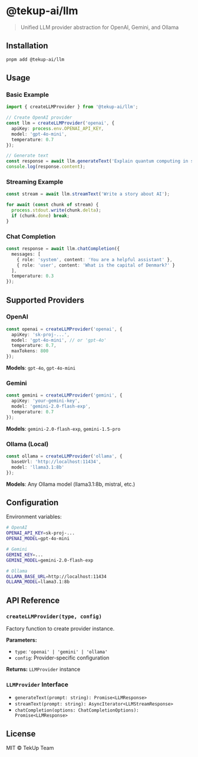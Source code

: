 # @tekup-ai/llm

> Unified LLM provider abstraction for OpenAI, Gemini, and Ollama

## Installation

```bash
pnpm add @tekup-ai/llm
```

## Usage

### Basic Example

```typescript
import { createLLMProvider } from '@tekup-ai/llm';

// Create OpenAI provider
const llm = createLLMProvider('openai', {
  apiKey: process.env.OPENAI_API_KEY,
  model: 'gpt-4o-mini',
  temperature: 0.7
});

// Generate text
const response = await llm.generateText('Explain quantum computing in simple terms');
console.log(response.content);
```

### Streaming Example

```typescript
const stream = await llm.streamText('Write a story about AI');

for await (const chunk of stream) {
  process.stdout.write(chunk.delta);
  if (chunk.done) break;
}
```

### Chat Completion

```typescript
const response = await llm.chatCompletion({
  messages: [
    { role: 'system', content: 'You are a helpful assistant' },
    { role: 'user', content: 'What is the capital of Denmark?' }
  ],
  temperature: 0.3
});
```

## Supported Providers

### OpenAI

```typescript
const openai = createLLMProvider('openai', {
  apiKey: 'sk-proj-...',
  model: 'gpt-4o-mini', // or 'gpt-4o'
  temperature: 0.7,
  maxTokens: 800
});
```

**Models**: `gpt-4o`, `gpt-4o-mini`

### Gemini

```typescript
const gemini = createLLMProvider('gemini', {
  apiKey: 'your-gemini-key',
  model: 'gemini-2.0-flash-exp',
  temperature: 0.7
});
```

**Models**: `gemini-2.0-flash-exp`, `gemini-1.5-pro`

### Ollama (Local)

```typescript
const ollama = createLLMProvider('ollama', {
  baseUrl: 'http://localhost:11434',
  model: 'llama3.1:8b'
});
```

**Models**: Any Ollama model (llama3.1:8b, mistral, etc.)

## Configuration

Environment variables:

```bash
# OpenAI
OPENAI_API_KEY=sk-proj-...
OPENAI_MODEL=gpt-4o-mini

# Gemini
GEMINI_KEY=...
GEMINI_MODEL=gemini-2.0-flash-exp

# Ollama
OLLAMA_BASE_URL=http://localhost:11434
OLLAMA_MODEL=llama3.1:8b
```

## API Reference

### `createLLMProvider(type, config)`

Factory function to create provider instance.

**Parameters:**

- `type`: `'openai' | 'gemini' | 'ollama'`
- `config`: Provider-specific configuration

**Returns:** `LLMProvider` instance

### `LLMProvider` Interface

- `generateText(prompt: string): Promise<LLMResponse>`
- `streamText(prompt: string): AsyncIterator<LLMStreamResponse>`
- `chatCompletion(options: ChatCompletionOptions): Promise<LLMResponse>`

## License

MIT © TekUp Team
